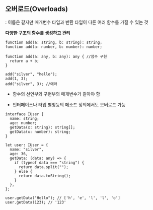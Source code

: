 ## 오버로드(Overloads) 

: 이름은 같지만 매개변수 타입과 반환 타입이 다른 여러 함수를 가질 수 있는 것

**다양한 구조의 함수를 생성하고 관리**



```
function add(a: string, b: string): string;
function add(a: number, b: number): number;

function add(a: any, b: any): any { //함수 구현
  return a + b;
}

add("silver", "hello");
add(1, 3);
add("silver", 3); //에러 
```

- 함수의 선언부와 구현부의 매개변수가 같아야 함





- 인터페이스나 타입 별칭등의 메소드 정의에서도 오버로드 가능

```
interface IUser {
  name: string;
  age: number;
  getData(x: string): string[];
  getData(x: number): string;
}

let user: IUser = {
  name: "silver",
  age: 36,
  getData: (data: any) => {
    if (typeof data === "string") {
      return data.split("");
    } else {
      return data.toString();
    }
  },
};

user.getData("Hello"); // ['h', 'e', 'l', 'l', 'o']
user.getData(123); // '123'
```


